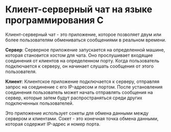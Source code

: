 # Клиент-серверный чат на языке программирования C

Клиент-серверный чат - это приложение, которое позволяет двум или более пользователям обмениваться сообщениями в реальном времени.

**Сервер**: Серверное приложение запускается на определенной машине, которая становится хостом для чата. Оно прослушивает входящие соединения от клиентов на определенном порту. Когда пользователь подключается к серверу, он начинает слушать сообщения от этого пользователя.

**Клиент**: Клиентское приложение подключается к серверу, отправляя запрос на соединение с его IP-адресом и портом. После установления соединения пользователь может начать отправлять сообщения на сервер, которые затем будут распространяться среди других подключенных пользователей.

Это приложение использует сокеты для обмена данными между сервером и клиентами. Сокет - это конечная точка обмена данными, которая содержит IP-адрес и номер порта.
